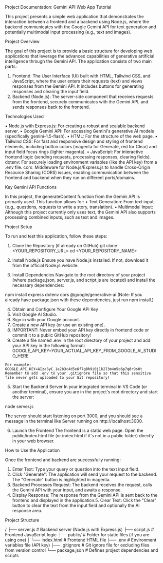 Project Documentation: Gemini API Web App Tutorial

This project presents a simple web application that demonstrates the interaction between a frontend and a backend using Node.js, where the backend communicates with the Google Gemini API for text generation and potentially multimodal input processing (e.g., text and images).

Project Overview

The goal of this project is to provide a basic structure for developing web applications that leverage the advanced capabilities of generative artificial intelligence through the Gemini API. The application consists of two main parts:
1. Frontend: The User Interface (UI) built with HTML, Tailwind CSS, and JavaScript, where the user enters their requests (text) and views responses from the Gemini API. It includes buttons for generating responses and clearing the input field.
2. Backend (Node.js): The server-side component that receives requests from the frontend, securely communicates with the Gemini API, and sends responses back to the frontend.

Technologies Used

• Node.js with Express.js: For creating a robust and scalable backend server.
• Google Gemini API: For accessing Gemini's generative AI models (specifically gemini-1.5-flash).
• HTML: For the structure of the web page.
• Tailwind CSS: For fast and responsive design and styling of frontend elements, including button colors (magenta for  Generate, red for Clear) and input field focus rings (lighter magenta).
• JavaScript: For interactive frontend logic (sending requests, processing responses, clearing fields).
dotenv: For securely loading environment variables (like the API key) from a .env file.
cors: Middleware for Node.js/Express.js to handle Cross-Origin Resource Sharing (CORS) issues, enabling communication between the frontend and backend when they run on different ports/domains.

Key Gemini API Functions

In this project, the generateContent function from the Gemini API is primarily used. This function allows for:
• Text Generation: From text input (e.g., questions, requests to write a story, translation).
• Multimodal Input: Although this project currently only uses text, the Gemini API also supports processing combined inputs, such as text and images.

Project Setup

To run and test this application, follow these steps:

1. Clone the Repository (if already on GitHub)
git clone <YOUR_REPOSITORY_URL>
cd <YOUR_REPOSITORY_NAME>

2. Install Node.js
Ensure you have Node.js installed. If not, download it from the official Node.js website.

3. Install Dependencies
Navigate to the root directory of your project (where package.json, server.js, and script.js are located) and install the necessary dependencies:

npm install express dotenv cors @google/generative-ai
(Note: If you already have package.json with these dependencies, just run npm install.)

4. Obtain and Configure Your Google API Key
  1. Visit Google AI Studio.
  2. Sign in with your Google account.
  3. Create a new API key (or use an existing one).
  4. IMPORTANT: Never embed your API key directly in frontend code or commit it to a public GitHub repository!
  5. Create a file named .env in the root directory of your project and add your API key in the following  format:
     GOOGLE_API_KEY=YOUR_ACTUAL_API_KEY_FROM_GOOGLE_AI_STUDIO_HERE

    For example: GOOGLE_API_KEY=AIzaSyC_1a2b3c4d5e6f7g8h9i0j1k2l3m4n5o6p7q8r9s0t
    Remember to add .env to your .gitignore file so that this sensitive file never gets uploaded to your Git repository!

5. Start the Backend Server
In your integrated terminal in VS Code (or another terminal), ensure you are in the project's root directory and start the server:

node server.js

The server should start listening on port 3000, and you should see a message in the terminal like Server running on http://localhost:3000.

6. Launch the Frontend
The frontend is a static web page. Open the public/index.html file (or index.html if it's not in a public folder) directly in your web browser.

How to Use the Application

Once the frontend and backend are successfully running:
1. Enter Text: Type your query or question into the text input field.
2. Click "Generate": The application will send your request to the backend. The "Generate" button is highlighted in magenta.
3. Backend Processes Request: The backend receives the request, calls the Gemini API with your input, and awaits a response.
4. Display Response: The response from the Gemini API is sent back to the frontend and displayed in the application.5. Clear Text: Click the "Clear" button to clear the text from the input field and optionally the AI response area.

Project Structure

/
├── server.js               # Backend server (Node.js with Express.js)
├── script.js               # Frontend JavaScript logic
├── public/                 # Folder for static files (if you are using one)
│   └── index.html          # Frontend HTML file
├── .env                    # Environment variables file (API key)
├── .gitignore              # Git ignore file for excluding files from version control
└── package.json            # Defines project dependencies and scripts
